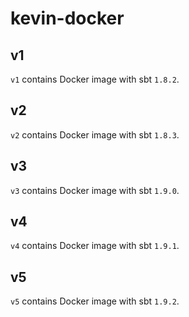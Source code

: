 # kevin-docker

## v1
`v1` contains Docker image with sbt `1.8.2`.

## v2
`v2` contains Docker image with sbt `1.8.3`.

## v3
`v3` contains Docker image with sbt `1.9.0`.

## v4
`v4` contains Docker image with sbt `1.9.1`.

## v5
`v5` contains Docker image with sbt `1.9.2`.
